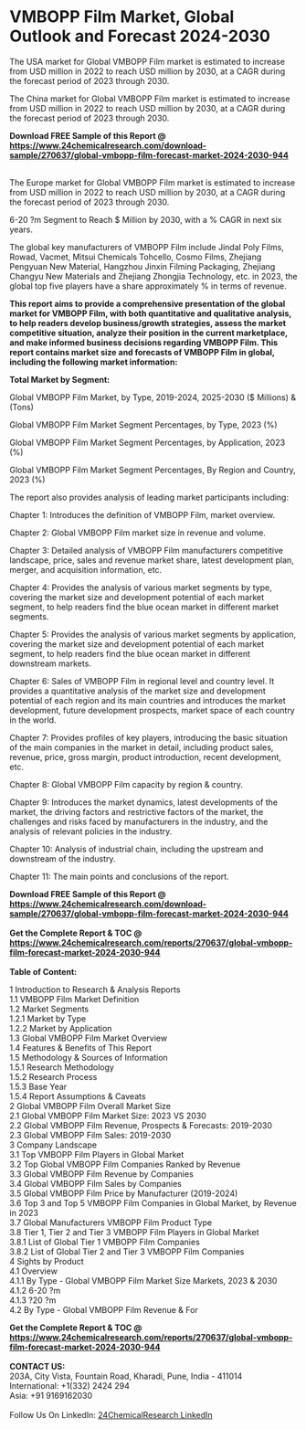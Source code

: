 <h1>VMBOPP Film Market, Global Outlook and Forecast 2024-2030</h1><p>The USA market for Global VMBOPP Film market is estimated to increase from USD million in 2022 to reach USD million by 2030, at a CAGR during the forecast period of 2023 through 2030.</p><p>
</p><p>The China market for Global VMBOPP Film market is estimated to increase from USD million in 2022 to reach USD million by 2030, at a CAGR during the forecast period of 2023 through 2030.</p><div><b>Download FREE Sample of this Report @ 
            <a href="https://www.24chemicalresearch.com/download-sample/270637/global-vmbopp-film-forecast-market-2024-2030-944">
            https://www.24chemicalresearch.com/download-sample/270637/global-vmbopp-film-forecast-market-2024-2030-944</a></b></div><br><p>
</p><p>The Europe market for Global VMBOPP Film market is estimated to increase from USD million in 2022 to reach USD million by 2030, at a CAGR during the forecast period of 2023 through 2030.</p><p>
6-20 ?m Segment to Reach $ Million by 2030, with a % CAGR in next six years.</p><p>
The global key manufacturers of VMBOPP Film include Jindal Poly Films, Rowad, Vacmet, Mitsui Chemicals Tohcello, Cosmo Films, Zhejiang Pengyuan New Material, Hangzhou Jinxin Filming Packaging, Zhejiang Changyu New Materials and Zhejiang Zhongjia Technology, etc. in 2023, the global top five players have a share approximately % in terms of revenue.</p><p>
<strong>This report aims to provide a comprehensive presentation of the global market for VMBOPP Film, with both quantitative and qualitative analysis, to help readers develop business/growth strategies, assess the market competitive situation, analyze their position in the current marketplace, and make informed business decisions regarding VMBOPP Film. This report contains market size and forecasts of VMBOPP Film in global, including the following market information:</strong></p><p>
</p><p>
<strong>Total Market by Segment:</strong></p><p>
Global VMBOPP Film Market, by Type, 2019-2024, 2025-2030 ($ Millions) &amp; (Tons)</p><p>
Global VMBOPP Film Market Segment Percentages, by Type, 2023 (%)</p><p>
</p><p>
Global VMBOPP Film Market Segment Percentages, by Application, 2023 (%)</p><p>
</p><p>
Global VMBOPP Film Market Segment Percentages, By Region and Country, 2023 (%)</p><p>
</p><p>
The report also provides analysis of leading market participants including:</p><p>
</p><p>
</p><p>
Chapter 1: Introduces the definition of VMBOPP Film, market overview.</p><p>
Chapter 2: Global VMBOPP Film market size in revenue and volume.</p><p>
Chapter 3: Detailed analysis of VMBOPP Film manufacturers competitive landscape, price, sales and revenue market share, latest development plan, merger, and acquisition information, etc.</p><p>
Chapter 4: Provides the analysis of various market segments by type, covering the market size and development potential of each market segment, to help readers find the blue ocean market in different market segments.</p><p>
Chapter 5: Provides the analysis of various market segments by application, covering the market size and development potential of each market segment, to help readers find the blue ocean market in different downstream markets.</p><p>
Chapter 6: Sales of VMBOPP Film in regional level and country level. It provides a quantitative analysis of the market size and development potential of each region and its main countries and introduces the market development, future development prospects, market space of each country in the world.</p><p>
Chapter 7: Provides profiles of key players, introducing the basic situation of the main companies in the market in detail, including product sales, revenue, price, gross margin, product introduction, recent development, etc.</p><p>
Chapter 8: Global VMBOPP Film capacity by region &amp; country.</p><p>
Chapter 9: Introduces the market dynamics, latest developments of the market, the driving factors and restrictive factors of the market, the challenges and risks faced by manufacturers in the industry, and the analysis of relevant policies in the industry.</p><p>
Chapter 10: Analysis of industrial chain, including the upstream and downstream of the industry.</p><p>
Chapter 11: The main points and conclusions of the report.</p><div><b>Download FREE Sample of this Report @ 
            <a href="https://www.24chemicalresearch.com/download-sample/270637/global-vmbopp-film-forecast-market-2024-2030-944">
            https://www.24chemicalresearch.com/download-sample/270637/global-vmbopp-film-forecast-market-2024-2030-944</a></b></div><br><div><b>Get the Complete Report & TOC @ 
            <a href="https://www.24chemicalresearch.com/reports/270637/global-vmbopp-film-forecast-market-2024-2030-944">
            https://www.24chemicalresearch.com/reports/270637/global-vmbopp-film-forecast-market-2024-2030-944</a></b></div><br>
            <b>Table of Content:</b><p>1 Introduction to Research & Analysis Reports<br />
    1.1 VMBOPP Film Market Definition<br />
    1.2 Market Segments<br />
        1.2.1 Market by Type<br />
        1.2.2 Market by Application<br />
    1.3 Global VMBOPP Film Market Overview<br />
    1.4 Features & Benefits of This Report<br />
    1.5 Methodology & Sources of Information<br />
        1.5.1 Research Methodology<br />
        1.5.2 Research Process<br />
        1.5.3 Base Year<br />
        1.5.4 Report Assumptions & Caveats<br />
2 Global VMBOPP Film Overall Market Size<br />
    2.1 Global VMBOPP Film Market Size: 2023 VS 2030<br />
    2.2 Global VMBOPP Film Revenue, Prospects & Forecasts: 2019-2030<br />
    2.3 Global VMBOPP Film Sales: 2019-2030<br />
3 Company Landscape<br />
    3.1 Top VMBOPP Film Players in Global Market<br />
    3.2 Top Global VMBOPP Film Companies Ranked by Revenue<br />
    3.3 Global VMBOPP Film Revenue by Companies<br />
    3.4 Global VMBOPP Film Sales by Companies<br />
    3.5 Global VMBOPP Film Price by Manufacturer (2019-2024)<br />
    3.6 Top 3 and Top 5 VMBOPP Film Companies in Global Market, by Revenue in 2023<br />
    3.7 Global Manufacturers VMBOPP Film Product Type<br />
    3.8 Tier 1, Tier 2 and Tier 3 VMBOPP Film Players in Global Market<br />
        3.8.1 List of Global Tier 1 VMBOPP Film Companies<br />
        3.8.2 List of Global Tier 2 and Tier 3 VMBOPP Film Companies<br />
4 Sights by Product<br />
    4.1 Overview<br />
        4.1.1 By Type - Global VMBOPP Film Market Size Markets, 2023 & 2030<br />
        4.1.2 6-20 ?m<br />
        4.1.3 ?20 ?m<br />
    4.2 By Type - Global VMBOPP Film Revenue & For</p><div><b>Get the Complete Report & TOC @ 
            <a href="https://www.24chemicalresearch.com/reports/270637/global-vmbopp-film-forecast-market-2024-2030-944">
            https://www.24chemicalresearch.com/reports/270637/global-vmbopp-film-forecast-market-2024-2030-944</a></b></div><br><b>CONTACT US:</b><br>
            203A, City Vista, Fountain Road, Kharadi, Pune, India - 411014<br>
            International: +1(332) 2424 294<br>
            Asia: +91 9169162030 <br><br>
            Follow Us On LinkedIn: <a href="https://www.linkedin.com/company/24chemicalresearch/">24ChemicalResearch LinkedIn</a>